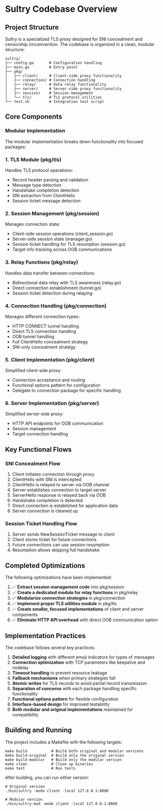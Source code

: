 # Sultry Codebase Overview

## Project Structure

Sultry is a specialized TLS proxy designed for SNI concealment and censorship circumvention. The codebase is organized in a clean, modular structure:

```
sultry/
├── config.go       # Configuration handling
├── main.go         # Entry point
├── pkg/
│   ├── client/     # Client-side proxy functionality
│   ├── connection/ # Connection handling
│   ├── relay/      # Data relay functionality
│   ├── server/     # Server-side proxy functionality
│   ├── session/    # Session management
│   └── tls/        # TLS protocol utilities
└── test.sh         # Integration test script
```

## Core Components

### Modular Implementation

The modular implementation breaks down functionality into focused packages:

### 1. TLS Module (pkg/tls)

Handles TLS protocol operations:
- Record header parsing and validation
- Message type detection
- Handshake completion detection
- SNI extraction from ClientHello
- Session ticket message detection

### 2. Session Management (pkg/session)

Manages connection state:
- Client-side session operations (client_session.go)
- Server-side session state (manager.go) 
- Session ticket handling for TLS resumption (session.go)
- Target info tracking across OOB communications

### 3. Relay Functions (pkg/relay)

Handles data transfer between connections:
- Bidirectional data relay with TLS awareness (relay.go)
- Direct connection establishment (tunnel.go)
- Session ticket detection during relaying

### 4. Connection Handling (pkg/connection)

Manages different connection types:
- HTTP CONNECT tunnel handling
- Direct TLS connection handling
- OOB tunnel handling
- Full ClientHello concealment strategy
- SNI-only concealment strategy

### 5. Client Implementation (pkg/client)

Simplified client-side proxy:
- Connection acceptance and routing
- Functional options pattern for configuration
- Delegate to connection package for specific handling

### 6. Server Implementation (pkg/server)

Simplified server-side proxy:
- HTTP API endpoints for OOB communication
- Session management
- Target connection handling

## Key Functional Flows

### SNI Concealment Flow

1. Client initiates connection through proxy
2. ClientHello with SNI is intercepted
3. ClientHello is relayed to server via OOB channel 
4. Server establishes connection to target server
5. ServerHello response is relayed back via OOB
6. Handshake completion is detected
7. Direct connection is established for application data
8. Server connection is cleaned up

### Session Ticket Handling Flow

1. Server sends NewSessionTicket message to client
2. Client stores ticket for future connections
3. Future connections can use session resumption
4. Resumption allows skipping full handshake

## Completed Optimizations

The following optimizations have been implemented:

1. ✅ **Extract session management code** into pkg/session
2. ✅ **Create a dedicated module for relay functions** in pkg/relay
3. ✅ **Modularize connection strategies** in pkg/connection
4. ✅ **Implement proper TLS utilities module** in pkg/tls
5. ✅ **Create smaller, focused implementations** of client and server components
6. ✅ **Eliminate HTTP API overhead** with direct OOB communication option

## Implementation Practices

The codebase follows several key practices:

1. **Detailed logging** with different emoji indicators for types of messages
2. **Connection optimization** with TCP parameters like keepalive and nodelay
3. **Timeout handling** to prevent resource leakage
4. **Fallback mechanisms** when primary strategies fail
5. **Atomic writes** for TLS records to avoid partial record transmission
6. **Separation of concerns** with each package handling specific functionality
7. **Functional options pattern** for flexible configuration
8. **Interface-based design** for improved testability
9. **Both modular and original implementations** maintained for compatibility

## Building and Running

The project includes a Makefile with the following targets:

```
make build           # Build both original and modular versions
make build-original  # Build only the original version
make build-modular   # Build only the modular version
make clean           # Clean up binaries
make test            # Run tests
```

After building, you can run either version:

```
# Original version
./bin/sultry -mode client -local 127.0.0.1:8080

# Modular version
./bin/sultry-mod -mode client -local 127.0.0.1:8080
```